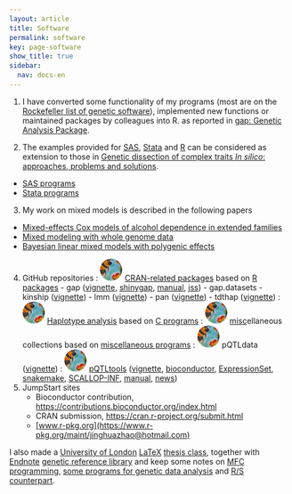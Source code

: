 ```yaml
---
layout: article
title: Software
permalink: software
key: page-software
show_title: true
sidebar:
  nav: docs-en
---
```


1. I have converted some functionality of my programs (most are on the
[Rockefeller list of genetic software](https://github.com/gaow/genetic-analysis-software)),
implemented new functions or maintained packages by colleagues into R. as reported in
[gap: Genetic Analysis Package](https://www.jstatsoft.org/article/view/v023i08).

2. The examples provided for [SAS](http://en.wikipedia.org/wiki/SAS_System), [Stata](http://en.wikipedia.org/wiki/Stata) and
[R](http://www.r-project.org/) can be considered as extension to those in
[Genetic dissection of complex traits *In silico*: approaches, problems and solutions](paper/cbio06.pdf).
  - [SAS programs](sas-progs.md)
  - [Stata programs](stata-progs.md)

3. My work on mixed models is described in the following papers
  - [Mixed-effects Cox models of alcohol dependence in extended families](https://link.springer.com/article/10.1186/1471-2156-6-S1-S127)
  - [Mixed modeling with whole genome data](http://www.hindawi.com/journals/jps/2012/485174/)
  - [Bayesian linear mixed models with polygenic effects](https://www.jstatsoft.org/article/view/v085i06)

4. GitHub repositories
  : [![](bees.svg)](https://github.com/jinghuazhao/R) [CRAN-related packages](https://jinghuazhao.github.io/R/) based on [R packages](r-progs.md)
        - gap ([vignette](https://jinghuazhao.github.io/R/vignettes/gap.html), [shinygap](https://jinghuazhao.github.io/R/vignettes/shinygap.html), [manual](https://jinghuazhao.github.io/R/vignettes/gap-manual.pdf), [jss](https://jinghuazhao.github.io/R/vignettes/jss.pdf))
        - gap.datasets
        - kinship ([vignette](https://jinghuazhao.github.io/R/vignettes/kinship.pdf))
        - lmm ([vignette](https://jinghuazhao.github.io/R/vignettes/lmm-tr.pdf))
        - pan ([vignette](https://jinghuazhao.github.io/R/vignettes/pan-tr.pdf))
        - tdthap ([vignette](https://jinghuazhao.github.io/R/vignettes/tdthap-paper.pdf))
  : [![](bees.svg)](https://github.com/jinghuazhao/Haplotype-Analysis) [Haplotype analysis](https://jinghuazhao.github.io/Haplotype-Analysis/) based on [C programs](c-progs.md)
  : [![](bees.svg)](https://github.com/jinghuazhao/misc) [misc](https://jinghuazhao.github.io/misc/)ellaneous collections based on [miscellaneous programs](misc-progs.md)
  : [![](bees.svg)](https://github.com/jinghuazhao/pQTLdata) pQTLdata ([vignette](https://jinghuazhao.github.io/R/vignettes/pQTLdata.html))
  : [![](bees.svg)](https://github.com/jinghuazhao/pQTLtools) [pQTLtools](https://jinghuazhao.github.io/pQTLtools/) ([vignette](https://jinghuazhao.github.io/pQTLtools/articles/pQTLtools.html), [bioconductor](https://jinghuazhao.github.io/pQTLtools/articles/bioconductor.html), [ExpressionSet](https://jinghuazhao.github.io/pQTLtools/articles/es.html), [snakemake](https://jinghuazhao.github.io/pQTLtools/articles/snakemake.html), [SCALLOP-INF](https://jinghuazhao.github.io/pQTLtools/articles/SCALLOP-INF.html), [manual](https://jinghuazhao.github.io/pQTLtools/reference/pQTLtools.html), [news](https://jinghuazhao.github.io/pQTLtools/news/index.html))
5. JumpStart sites
   - Bioconductor contribution, <https://contributions.bioconductor.org/index.html>
   - CRAN submission, <https://cran.r-project.org/submit.html>
   - [www.r-pkg.org](https://www.r-pkg.org/maint/jinghuazhao@hotmail.com)

I also made a [University of London](http://www.lon.ac.uk/) [LaTeX](http://www.ctan.org/) [thesis class](software/ulthesis.zip),
together with [Endnote](http://www.endnote.com/) [genetic reference library](iop/jinghua/refs/genetics.enl)
and keep some notes on [MFC programming](iop/jinghua/winprog/winprog.html), [some programs for genetic data analysis](software/softlink.html) and [R/S counterpart](r-genetics.html).
